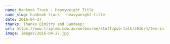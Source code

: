```yaml
---
name: Hankook Truck - Heavyweight Title
name_slug: hankook-truck---heavyweight-title
date: 2016-04-27
thanks: Thanks Dimitry and Sandeep!
url: https://www.triplem.com.au/melbourne/stuff/pub-talk/2016/4/two-in-a-day-another-truck-just-smashed-into-the-montague-st-bridge/
image: images/2016-04-27.jpg
---
```

